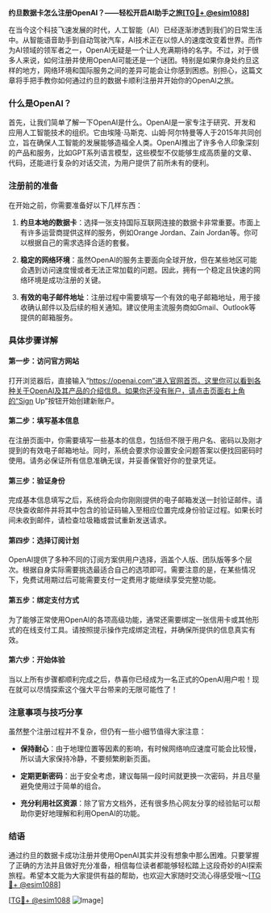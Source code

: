**约旦数据卡怎么注册OpenAI？——轻松开启AI助手之旅[[TG💪+ @esim1088](https://t.me/s/esim1088)]**

在当今这个科技飞速发展的时代，人工智能（AI）已经逐渐渗透到我们的日常生活中。从智能语音助手到自动驾驶汽车，AI技术正在以惊人的速度改变着世界。而作为AI领域的领军者之一，OpenAI无疑是一个让人充满期待的名字。不过，对于很多人来说，如何注册并使用OpenAI可能还是一个谜团。特别是如果你身处约旦这样的地方，网络环境和国际服务之间的差异可能会让你感到困惑。别担心，这篇文章将手把手教你如何通过约旦的数据卡顺利注册并开始你的OpenAI之旅。

### 什么是OpenAI？

首先，让我们简单了解一下OpenAI是什么。OpenAI是一家专注于研究、开发和应用人工智能技术的组织。它由埃隆·马斯克、山姆·阿尔特曼等人于2015年共同创立，旨在确保人工智能的发展能够造福全人类。OpenAI推出了许多令人印象深刻的产品和服务，比如GPT系列语言模型，这些模型不仅能够生成高质量的文章、代码，还能进行复杂的对话交流，为用户提供了前所未有的便利。

### 注册前的准备

在开始之前，你需要准备好以下几样东西：

1. **约旦本地的数据卡**：选择一张支持国际互联网连接的数据卡非常重要。市面上有许多运营商提供这样的服务，例如Orange Jordan、Zain Jordan等。你可以根据自己的需求选择合适的套餐。
   
2. **稳定的网络环境**：虽然OpenAI的服务主要面向全球开放，但在某些地区可能会遇到访问速度慢或者无法正常加载的问题。因此，拥有一个稳定且快速的网络环境是成功注册的关键。

3. **有效的电子邮件地址**：注册过程中需要填写一个有效的电子邮箱地址，用于接收确认邮件以及后续的相关通知。建议使用主流服务商如Gmail、Outlook等提供的邮箱服务。

### 具体步骤详解

#### 第一步：访问官方网站

打开浏览器后，直接输入“https://openai.com”进入官网首页。这里你可以看到各种关于OpenAI及其产品的介绍信息。如果你还没有账户，请点击页面右上角的“Sign Up”按钮开始创建新账户。

#### 第二步：填写基本信息

在注册页面中，你需要填写一些基本的信息，包括但不限于用户名、密码以及刚才提到的有效电子邮箱地址。同时，系统会要求你设置安全问题答案以便找回密码时使用。请务必保证所有信息准确无误，并妥善保管好你的登录凭证。

#### 第三步：验证身份

完成基本信息填写之后，系统将会向你刚刚提供的电子邮箱发送一封验证邮件。请尽快查收邮件并将其中包含的验证码输入至相应位置完成身份验证过程。如果长时间未收到邮件，请检查垃圾箱或尝试重新发送请求。

#### 第四步：选择订阅计划

OpenAI提供了多种不同的订阅方案供用户选择，涵盖个人版、团队版等多个层次。根据自身实际需要挑选最适合自己的选项即可。需要注意的是，在某些情况下，免费试用期过后可能需要支付一定费用才能继续享受完整功能。

#### 第五步：绑定支付方式

为了能够正常使用OpenAI的各项高级功能，通常还需要绑定一张信用卡或其他形式的在线支付工具。请按照提示操作完成绑定流程，并确保所提供的信息真实有效。

#### 第六步：开始体验

当以上所有步骤都顺利完成之后，恭喜你已经成为一名正式的OpenAI用户啦！现在就可以尽情探索这个强大平台带来的无限可能性了！

### 注意事项与技巧分享

虽然整个注册过程并不复杂，但仍有一些小细节值得大家注意：

- **保持耐心**：由于地理位置等因素的影响，有时候网络响应速度可能会比较慢，所以请大家保持冷静，不要频繁刷新页面。
  
- **定期更新密码**：出于安全考虑，建议每隔一段时间就更换一次密码，并且尽量避免使用过于简单的组合。

- **充分利用社区资源**：除了官方文档外，还有很多热心网友分享的经验贴可以帮助你更好地理解和利用OpenAI的功能。

### 结语

通过约旦的数据卡成功注册并使用OpenAI其实并没有想象中那么困难。只要掌握了正确的方法并且做好充分准备，相信每位读者都能够轻松踏上这段奇妙的AI探索旅程。希望本文能为大家提供有益的帮助，也欢迎大家随时交流心得感受哦～[[TG💪+ @esim1088](https://t.me/s/esim1088)]

[[TG💪+ @esim1088](https://t.me/s/esim1088) ![Image](https://i.postimg.cc/4NQfJmqS/Snipaste-2025-05-13-00-14-12.png)]